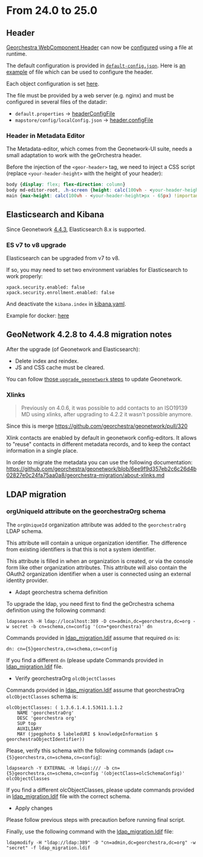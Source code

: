 # From 24.0 to 25.0

## Header

[Georchestra WebComponent Header](https://github.com/georchestra/header) can now be [configured](https://github.com/georchestra/header/blob/main/CONFIG.md) using a file at runtime.

The default configuration is provided in [`default-config.json`](https://github.com/georchestra/header/blob/main/src/default-config.json).
Here is [an example](https://github.com/georchestra/header/blob/main/public/sample-config.json) of file which can be used to configure the header.

Each object configuration is set [here](https://github.com/georchestra/header/blob/main/src/config-interfaces.ts#L32-L53).

The file must be provided by a web server (e.g. nginx) and must be configured in several files of the datadir:
- `default.properties` -> [headerConfigFile](https://github.com/georchestra/datadir/blob/25.0/default.properties#L49)
- `mapstore/config/localConfig.json` -> [header.configFile](https://github.com/georchestra/datadir/blob/docker-25.0/mapstore/configs/localConfig.json#L29)

### Header in Metadata Editor

The Metadata-editor, which comes from the Geonetwork-UI suite, needs a small adaptation to work with the geOrchestra header.

Before the injection of the `<geor-header>` tag, we need to inject a CSS script (replace `<your-header-height>` with the height of your header):

```css
body {display: flex; flex-direction: column} 
body md-editor-root, .h-screen {height: calc(100vh - <your-header-height>px);}
main {max-height: calc(100vh - <your-header-height>px - 65px) !important}
```

## Elasticsearch and Kibana

Since Geonetwork [4.4.3](https://docs.geonetwork-opensource.org/4.4/overview/change-log/version-4.4.3/#index-changes), Elasticsearch 8.x is supported. 

### ES v7 to v8 upgrade

Elasticsearch can be upgraded from v7 to v8.

If so, you may need to set two environment variables for Elasticsearch to work properly:
```
xpack.security.enabled: false
xpack.security.enrollment.enabled: false
```

And deactivate the `kibana.index` in [kibana.yaml](https://github.com/georchestra/docker/blob/25.0/resources/kibana/kibana.yml#L3).

Example for docker: [here](https://github.com/georchestra/docker/blob/25.0/docker-compose.yml#L365-L366)

## GeoNetwork 4.2.8 to 4.4.8 migration notes

After the upgrade (of Geonetwork and Elasticsearch):
- Delete index and reindex.
- JS and CSS cache must be cleared.

You can follow [those `upgrade_geonetwork` steps](https://github.com/georchestra/georchestra/blob/master/docsv1/upgrade_geonetwork.md) to update Geonetwork. 

### Xlinks

> Previously on 4.0.6, it was possible to add contacts to an ISO19139 MD using xlinks, after upgrading to 4.2.2 it wasn't possible anymore.

Since this is merge <https://github.com/georchestra/geonetwork/pull/320>

Xlink contacts are enabled by default in geonetwork config-editors. It allows to "reuse" contacts in different metadata records, and to keep the contact information in a single place.

In order to migrate the metadata you can use the following documentation: <https://github.com/georchestra/geonetwork/blob/6ee9f9d357eb2c6c26d4b02827e0c24fa75aa0a8/georchestra-migration/about-xlinks.md>


## LDAP migration
### orgUniqueId attribute on the georchestraOrg schema

The `orgUniqueId` organization attribute was added to the `georchestraOrg` LDAP schema.

This attribute will contain a unique organization identifier. The difference from existing identifiers is that this is not a system identifier.

This attribute is filled in when an organization is created, or via the console form like other organization attributes. This attribute will also contain the OAuth2 organization identifier when a user is connected using an external identity provider.
* Adapt georchestra schema definition

To upgrade the ldap, you need first to find the geOrchestra schema definition using the following command:

```
ldapsearch -H ldap://localhost:389 -D cn=admin,dc=georchestra,dc=org -w secret -b cn=schema,cn=config '(cn=*georchestra)' dn
```

Commands provided in [ldap_migration.ldif](ldap_migration.ldif) assume that required `dn` is:

`dn: cn={5}georchestra,cn=schema,cn=config`

If you find a different `dn` (please update Commands provided in [ldap_migration.ldif](ldap_migration.ldif) file.

* Verify georchestraOrg `olcObjectClasses`

Commands provided in [ldap_migration.ldif](ldap_migration.ldif) assume that georchestraOrg `olcObjectClasses` schema is:

```
olcObjectClasses: ( 1.3.6.1.4.1.53611.1.1.2
    NAME 'georchestraOrg'
    DESC 'georchestra org'
    SUP top
    AUXILIARY
    MAY (jpegphoto $ labeledURI $ knowledgeInformation $ georchestraObjectIdentifier))
```
Please, verify this schema with the following commands (adapt `cn={5}georchestra,cn=schema,cn=config`): 

```
ldapsearch -Y EXTERNAL -H ldapi:/// -b cn={5}georchestra,cn=schema,cn=config '(objectClass=olcSchemaConfig)' olcObjectClasses
```

If you find a different olcObjectClasses, please update commands provided in [ldap_migration.ldif](ldap_migration.ldif) file with the correct schema.
 

* Apply changes

Please follow previous steps with precaution before running final script.

Finally, use the following command with the [ldap_migration.ldif](ldap_migration.ldif) file:

```
ldapmodify -H "ldap://ldap:389" -D "cn=admin,dc=georchestra,dc=org" -w "secret" -f ldap_migration.ldif
```

